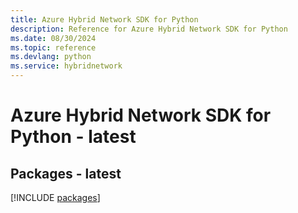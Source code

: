 ```yaml
---
title: Azure Hybrid Network SDK for Python
description: Reference for Azure Hybrid Network SDK for Python
ms.date: 08/30/2024
ms.topic: reference
ms.devlang: python
ms.service: hybridnetwork
---
```

# Azure Hybrid Network SDK for Python - latest
## Packages - latest
[!INCLUDE [packages](hybrid-network-index.md)]